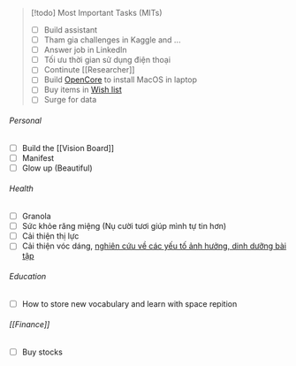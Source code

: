 > [!todo] Most Important Tasks (MITs)
> - [ ] Build assistant
> - [ ] Tham gia challenges in Kaggle and ...
> - [ ] Answer job in Linkedln
> - [ ] Tối ưu thời gian sử dụng điện thoại
> - [ ] Continute [[Researcher]]
> - [ ] Build [OpenCore](Apple.md#MacOS) to install MacOS in laptop
> - [ ] Buy items in [Wish list](Objects.md#Wish%20list)
> - [ ] Surge for data

###### Personal

- [ ] Build the [[Vision Board]]
- [ ] Manifest
- [ ] Glow up (Beautiful)

###### Health

- [ ] Granola
- [ ] Sức khỏe răng miệng (Nụ cười tươi giúp mình tự tin hơn)
- [ ] Cải thiện thị lực
- [ ] Cải thiện vóc dáng, [nghiên cứu về các yếu tố ảnh hưởng, dinh dưỡng bài tập](Researcher.md)

###### Education

- [ ] How to store new vocabulary and learn with space repition

###### [[Finance]]

- [ ] Buy stocks